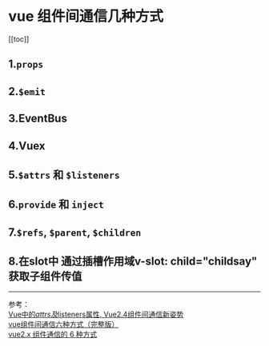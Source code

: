 # vue 组件间通信几种方式

[[toc]]

## 1.`props`
## 2.`$emit`
## 3.EventBus
## 4.Vuex
## 5.`$attrs` 和 `$listeners`
## 6.`provide` 和 `inject`
## 7.`$refs`, `$parent`, `$children`
## 8.在slot中 通过插槽作用域v-slot: child="childsay"  获取子组件传值

<demo column>
  <template slot="html">
    <vue-parent></vue-parent>
  </template>
</demo>

***

参考：  
[Vue中的$attrs及$listeners属性, Vue2.4组件间通信新姿势](https://blog.csdn.net/ForMyQianDuan/article/details/82784915)  
[vue组件间通信六种方式（完整版）](https://juejin.im/post/5cde0b43f265da03867e78d3)  
[vue2.x 组件通信的 6 种方式](https://github.com/dirkhe1051931999/hjBlog/blob/master/blog-vue/lessons/06.md)